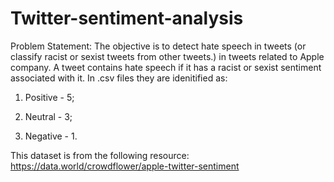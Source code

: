 # Twitter-sentiment-analysis
Problem Statement:
The objective is to detect hate speech in tweets (or classify racist or sexist tweets from other tweets.) in tweets related to Apple company. 
A tweet contains hate speech if it has a racist or sexist sentiment associated with it. 
In .csv files they are idenitified as:

1) Positive - 5;

2) Neutral - 3;

3) Negative - 1.

This dataset is from the following resource:
https://data.world/crowdflower/apple-twitter-sentiment
